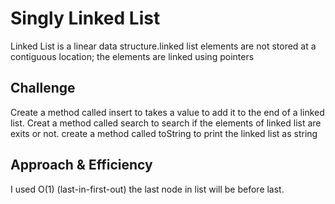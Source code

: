 # Singly Linked List
Linked List is a linear data structure.linked list elements are not stored at a contiguous location; the elements are linked using pointers

## Challenge
Create a method called insert to takes a value to add it to the end of a linked list.
Creat a method called search to search if the elements of linked list are exits or not.
create a method called toString to print the linked list as string

## Approach & Efficiency
I used O(1) (last-in-first-out) the last node in list will be before last. 

